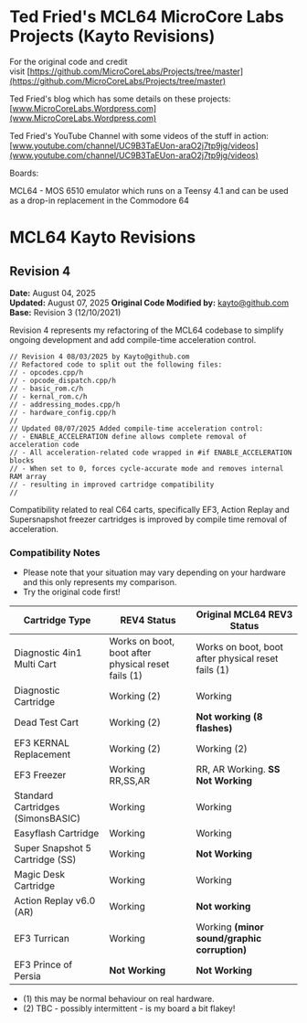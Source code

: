 # Ted Fried's MCL64 MicroCore Labs Projects (Kayto Revisions)

For the original code and credit visit [https://github.com/MicroCoreLabs/Projects/tree/master](https://github.com/MicroCoreLabs/Projects/tree/master)

Ted Fried's blog which has some details on these projects: [www.MicroCoreLabs.Wordpress.com](www.MicroCoreLabs.Wordpress.com)

Ted Fried's YouTube Channel with some videos of the stuff in action: [www.youtube.com/channel/UC9B3TaEUon-araO2j7tp9jg/videos](www.youtube.com/channel/UC9B3TaEUon-araO2j7tp9jg/videos)

Boards:

MCL64 - MOS 6510 emulator which runs on a Teensy 4.1 and can be used as a drop-in replacement in the Commodore 64

# MCL64 Kayto Revisions
## Revision 4
**Date:** August 04, 2025  
**Updated:** August 07, 2025
**Original Code Modified by:** kayto@github.com
**Base:** Revision 3 (12/10/2021)

Revision 4 represents my refactoring of the MCL64 codebase to simplify ongoing development and add compile-time acceleration control.

```
// Revision 4 08/03/2025 by Kayto@github.com
// Refactored code to split out the following files:
// - opcodes.cpp/h
// - opcode_dispatch.cpp/h
// - basic_rom.c/h
// - kernal_rom.c/h
// - addressing_modes.cpp/h
// - hardware_config.cpp/h
// 
// Updated 08/07/2025 Added compile-time acceleration control:
// - ENABLE_ACCELERATION define allows complete removal of acceleration code
// - All acceleration-related code wrapped in #if ENABLE_ACCELERATION blocks
// - When set to 0, forces cycle-accurate mode and removes internal RAM array
// - resulting in improved cartridge compatibility
// 
```
 Compatibility related to real C64 carts, specifically EF3, Action Replay and Supersnapshot freezer cartridges is improved by compile time removal of acceleration.

### Compatibility Notes

- Please note that your situation may vary depending on your hardware and this only represents my comparison. 
- Try the original code first!


| Cartridge Type | REV4 Status | Original MCL64 REV3 Status |
|----------------|-------------|-------------|
| Diagnostic 4in1 Multi Cart | Works on boot, boot after physical reset fails (1) | Works on boot, boot after physical reset fails (1) |
| Diagnostic Cartridge | Working (2) | Working |
| Dead Test Cart | Working (2) | **Not working (8 flashes)** |
| EF3 KERNAL Replacement | Working (2) | Working (2) |
| EF3 Freezer | Working RR,SS,AR | RR, AR Working.   **SS Not Working** |
| Standard Cartridges (SimonsBASIC) | Working | Working |
| Easyflash Cartridge | Working | Working |
| Super Snapshot 5 Cartridge (SS) | Working | **Not Working** |
| Magic Desk Cartridge | Working | Working |
| Action Replay v6.0 (AR) | Working | **Not working** |
| EF3 Turrican | Working | Working **(minor sound/graphic corruption)** |
| EF3 Prince of Persia | **Not Working** | **Not Working** |


* (1) this may be normal behaviour on real hardware.
* (2) TBC - possibly intermittent - is my board a bit flakey!
